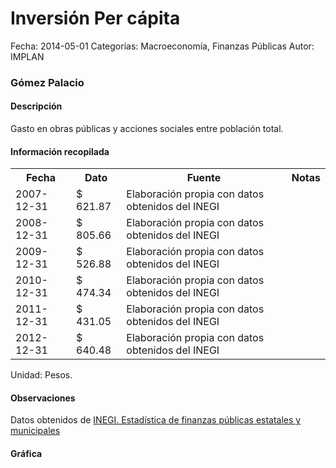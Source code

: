 Inversión Per cápita
=====

Fecha: 2014-05-01
Categorías: Macroeconomía, Finanzas Públicas
Autor: IMPLAN

### Gómez Palacio

#### Descripción

Gasto en obras públicas y acciones sociales entre población total.

#### Información recopilada

<table class="table table-hover table-bordered">
  <tr><th>Fecha</th><th>Dato</th><th>Fuente</th><th>Notas</th></tr>
  <tr><td>2007-12-31</td><td>$ 621.87</td><td>Elaboración propia con datos obtenidos del INEGI</td><td></td></tr>
  <tr><td>2008-12-31</td><td>$ 805.66</td><td>Elaboración propia con datos obtenidos del INEGI</td><td></td></tr>
  <tr><td>2009-12-31</td><td>$ 526.88</td><td>Elaboración propia con datos obtenidos del INEGI</td><td></td></tr>
  <tr><td>2010-12-31</td><td>$ 474.34</td><td>Elaboración propia con datos obtenidos del INEGI</td><td></td></tr>
  <tr><td>2011-12-31</td><td>$ 431.05</td><td>Elaboración propia con datos obtenidos del INEGI</td><td></td></tr>
  <tr><td>2012-12-31</td><td>$ 640.48</td><td>Elaboración propia con datos obtenidos del INEGI</td><td></td></tr>
</table>

Unidad: Pesos.

#### Observaciones

Datos obtenidos de [INEGI. Estadística de finanzas públicas estatales y municipales](http://www.inegi.org.mx/sistemas/olap/Proyectos/bd/continuas/finanzaspublicas/FPMun.asp?s=est&c=11289&proy=efipem_fmun)

#### Gráfica

<div id="Morrisnstmpald" class="grafica"></div>
  <!-- JAVASCRIPT DE LA GRAFICA EN Morrisnstmpald -->
  <script>
  new Morris.Bar({
    element: 'Morrisnstmpald',
    data: [
      { fecha: '2007-12-31', dato: 621.87 },
      { fecha: '2008-12-31', dato: 805.66 },
      { fecha: '2009-12-31', dato: 526.88 },
      { fecha: '2010-12-31', dato: 474.34 },
      { fecha: '2011-12-31', dato: 431.05 },
      { fecha: '2012-12-31', dato: 640.48 }
    ],
    xkey: 'fecha',
    ykeys: ['dato'],
    labels: ['Dato']
  });
  </script>
